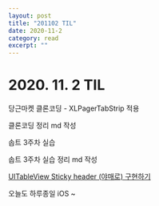 ```yaml
---
layout: post
title: "201102 TIL" 
date: 2020-11-2
category: read 
excerpt: ""
---
```


# 2020. 11. 2 TIL

당근마켓 클론코딩 - XLPagerTabStrip 적용

클론코딩 정리 md 작성

솝트 3주차 실습

솝트 3주차 실습 정리 md 작성

[UITableView Sticky header (야매로) 구현하기](https://iamcho2.github.io/2020/11/02/uitableview-sticky-header)



오늘도 하루종일 iOS ~

